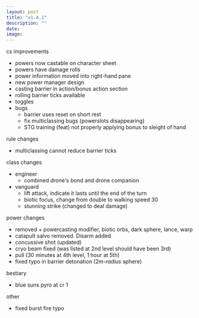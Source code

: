 ```yaml
---
layout: post
title: "v1.4.1"
description: ""
date:
image:
---
```


cs improvements
- powers now castable on character sheet
- powers have damage rolls
- power information moved into right-hand pane
- new power manager design
- casting barrier in action/bonus action section
- rolling barrier ticks available
- toggles
- bugs
  - barrier uses reset on short rest
  - fix multiclassing bugs (powerslots disappearing)
  - STG training (feat) not properly applying bonus to sleight of hand

rule changes
- multiclassing cannot reduce barrier ticks

class changes
- engineer
  - combined drone's bond and drone companion
- vanguard
  - lift attack, indicate it lasts until the end of the turn
  - biotic focus, change from double to walking speed 30
  - stunning strike (changed to deal damage)

power changes
- removed + powercasting modifier, biotic orbs, dark sphere, lance, warp
- catapult salvo removed. Disarm added
- concussive shot (updated)
- cryo beam fixed (was listed at 2nd level should have been 3rd)
- pull (30 minutes at 4th level, 1 hour at 5th)
- fixed typo in barrier detonation (2m-*radius* sphere)

bestiary
- blue suns pyro at cr 1

other
- fixed burst fire typo
